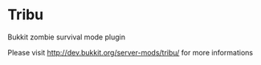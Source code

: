 Tribu
=====

Bukkit zombie survival mode plugin


Please visit http://dev.bukkit.org/server-mods/tribu/ for more informations
